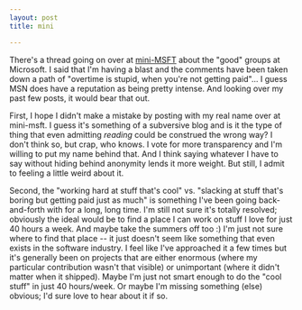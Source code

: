 ```yaml
---
layout: post
title: mini

---
```

There's a thread going on over at [mini-MSFT](http://minimsft.blogspot.com/2005/08/ready-set-go.html#comments) about the "good" groups at Microsoft. I said that I'm having a blast and the comments have been taken down a path of "overtime is stupid, when you're not getting paid"... I guess MSN does have a reputation as being pretty intense. And looking over my past few posts, it would bear that out.  
  
First, I hope I didn't make a mistake by posting with my real name over at mini-msft. I guess it's something of a subversive blog and is it the type of thing that even admitting _reading_ could be construed the wrong way? I don't think so, but crap, who knows. I vote for more transparency and I'm willing to put my name behind that. And I think saying whatever I have to say without hiding behind anonymity lends it more weight. But still, I admit to feeling a little weird about it.  
  
Second, the "working hard at stuff that's cool" vs. "slacking at stuff that's boring but getting paid just as much" is something I've been going back-and-forth with for a long, long time. I'm still not sure it's totally resolved; obviously the ideal would be to find a place I can work on stuff I love for just 40 hours a week. And maybe take the summers off too :\) I'm just not sure where to find that place -- it just doesn't seem like something that even exists in the software industry. I feel like I've approached it a few times but it's generally been on projects that are either enormous \(where my particular contribution wasn't that visible\) or unimportant \(where it didn't matter when it shipped\). Maybe I'm just not smart enough to do the "cool stuff" in just 40 hours/week. Or maybe I'm missing something \(else\) obvious; I'd sure love to hear about it if so.
